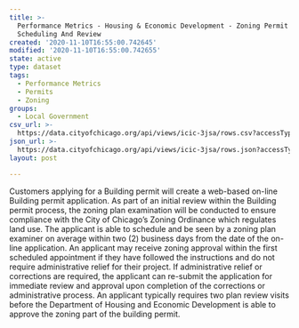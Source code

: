 ```yaml
---
title: >-
  Performance Metrics - Housing & Economic Development - Zoning Permit
  Scheduling And Review
created: '2020-11-10T16:55:00.742645'
modified: '2020-11-10T16:55:00.742655'
state: active
type: dataset
tags:
  - Performance Metrics
  - Permits
  - Zoning
groups:
  - Local Government
csv_url: >-
  https://data.cityofchicago.org/api/views/icic-3jsa/rows.csv?accessType=DOWNLOAD
json_url: >-
  https://data.cityofchicago.org/api/views/icic-3jsa/rows.json?accessType=DOWNLOAD
layout: post

---
```

Customers applying for a Building permit will create a web-based on-line Building permit application.  As part of an initial review within the Building permit process, the zoning plan examination will be conducted to ensure compliance with the City of Chicago’s Zoning Ordinance which regulates land use.  The applicant is able to schedule and be seen by a zoning plan examiner on average within two (2) business days from the date of the on-line application.  An applicant may receive zoning approval within the first scheduled appointment if they have followed the instructions and do not require administrative relief for their project.  If administrative relief or corrections are required, the applicant can re-submit the application for immediate review and approval upon completion of the corrections or administrative process.  An applicant typically requires two plan review visits before the Department of Housing and Economic Development is able to approve the zoning part of the building permit.
